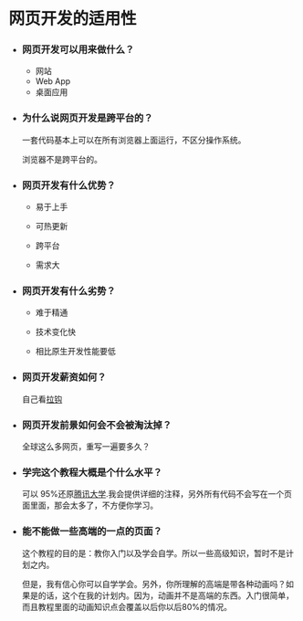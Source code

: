 # 网页开发的适用性

- ### 网页开发可以用来做什么？

  - 网站
  - Web App
  - 桌面应用

  

- ### 为什么说网页开发是跨平台的？

   一套代码基本上可以在所有浏览器上面运行，不区分操作系统。

   浏览器不是跨平台的。

  

- ### 网页开发有什么优势？

  - 易于上手

  - 可热更新

  - 跨平台

  - 需求大

    

- ### 网页开发有什么劣势？

  - 难于精通

  - 技术变化快

  - 相比原生开发性能要低

    

- ### 网页开发薪资如何？

   自己看[拉钩](https://www.lagou.com/)

   

- ### 网页开发前景如何会不会被淘汰掉？

  全球这么多网页，重写一遍要多久？   
  
  
  
- ### 学完这个教程大概是个什么水平？

  可以 95%还原[腾讯大学](https://daxue.qq.com/).我会提供详细的注释，另外所有代码不会写在一个页面里面，那会太多了，不方便你学习。

  

- ### 能不能做一些高端的一点的页面？

  这个教程的目的是：教你入门以及学会自学。所以一些高级知识，暂时不是计划之内。

  但是，我有信心你可以自学学会。另外，你所理解的高端是带各种动画吗？如果是的话，这个在我的计划内。因为，动画并不是高端的东西。入门很简单，而且教程里面的动画知识点会覆盖以后你以后80%的情况。





